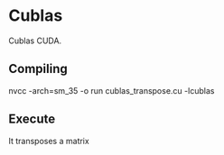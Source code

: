 # Cublas
Cublas CUDA.

## Compiling
nvcc -arch=sm_35 -o run cublas_transpose.cu -lcublas

## Execute

It transposes a matrix

